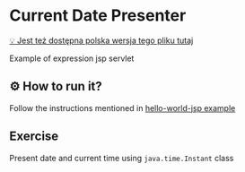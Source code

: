 # Current Date Presenter

[:bulb: Jest też dostępna polska wersja tego pliku tutaj](README.pl.md)

Example of expression jsp servlet

## :gear: How to run it?
Follow the instructions mentioned in [hello-world-jsp example](../00_hello-world-jsp/README.md)

## Exercise
Present date and current time using `java.time.Instant` class